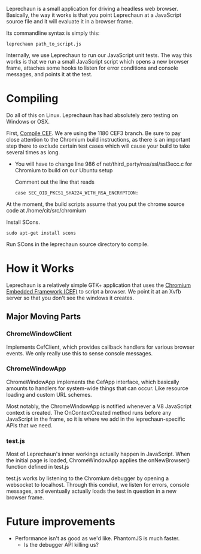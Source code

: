 Leprechaun is a small application for driving a headless web browser.  Basically, the way it works is that you point Leprechaun at a JavaScript source file and it will evaluate it in a browser frame.

Its commandline syntax is simply this:

    leprechaun path_to_script.js

Internally, we use Leprechaun to run our JavaScript unit tests.  The way this works is that we run a small JavaScript script which opens a new browser frame, attaches some hooks to listen for error conditions and console messages, and points it at the test.
# Compiling
Do all of this on Linux.  Leprechaun has had absolutely zero testing on Windows or OSX.

First, [Compile CEF](http://code.google.com/p/chromiumembedded/wiki/BranchesAndBuilding).  We are using the 1180 CEF3 branch.  Be sure to pay close attention to the Chromium build instructions, as there is an important step there to exclude certain test cases which will cause your build to take several times as long.

* You will have to change line 986 of net/third_party/nss/ssl/ssl3ecc.c for Chromium to build on our Ubuntu setup

  Comment out the line that reads
  
      case SEC_OID_PKCS1_SHA224_WITH_RSA_ENCRYPTION:

At the moment, the build scripts assume that you put the chrome source code at /home/cit/src/chromium

Install SCons.

    sudo apt-get install scons
    
Run SCons in the leprechaun source directory to compile.

# How it Works

Leprechaun is a relatively simple GTK+ application that uses the [Chromium Embedded Framework (CEF)](http://code.google.com/p/chromiumembedded/) to script a browser.  We point it at an Xvfb server so that you don't see the windows it creates.

## Major Moving Parts
### ChromeWindowClient
Implements CefClient, which provides callback handlers for various browser events.  We only really use this to sense console messages.

### ChromeWindowApp
ChromeWindowApp implements the CefApp interface, which basically amounts to handlers for system-wide things that can occur.  Like 
resource loading and custom URL schemes.

Most notably, the ChromeWindowApp is notified whenever a V8 JavaScript context is created.  The OnContextCreated method runs before any JavaScript in the frame, so it is where we add in the leprechaun-specific APIs that we need.

### test.js
Most of Leprechaun's inner workings actually happen in JavaScript.  When the initial page is loaded, ChromeWindowApp applies the onNewBrowser() function defined in test.js

test.js works by listening to the Chromium debugger by opening a websocket to localhost.  Through this condiut, we listen for errors, console messages, and eventually actually loads the test in question in a new browser frame.

# Future improvements
* Performance isn't as good as we'd like.  PhantomJS is much faster.
  * Is the debugger API killing us?
